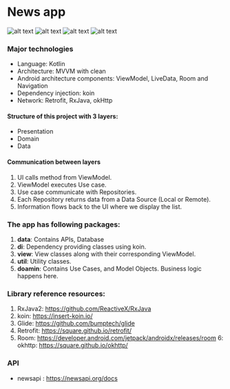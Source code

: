 # News app

![alt text](https://github.com/[username]/[reponame]/blob/[branch]/img/home.png?raw=true)
![alt text](https://github.com/[username]/[reponame]/blob/[branch]/img/home_scrolled.png?raw=true)
![alt text](https://github.com/[username]/[reponame]/blob/[branch]/img/filter.png?raw=true)
![alt text](https://github.com/[username]/[reponame]/blob/[branch]/img/details.png?raw=true)

### Major technologies
- Language: Kotlin
- Architecture: MVVM with clean
- Android architecture components: ViewModel, LiveData, Room and Navigation
- Dependency injection: koin
- Network: Retrofit, RxJava, okHttp

#### Structure of this project with 3 layers:
- Presentation
- Domain
- Data

#### Communication between layers
1. UI calls method from ViewModel.
2. ViewModel executes Use case.
3. Use case communicate with Repositories.
4. Each Repository returns data from a Data Source (Local or Remote).
5. Information flows back to the UI where we display the list.

### The app has following packages:
1. **data**: Contains APIs, Database
2. **di**: Dependency providing classes using koin.
3. **view**: View classes along with their corresponding ViewModel.
4. **util**: Utility classes.
5. **doamin**: Contains Use Cases, and Model Objects. Business logic happens here.

### Library reference resources:
1. RxJava2: https://github.com/ReactiveX/RxJava
2. koin: https://insert-koin.io/
3. Glide: https://github.com/bumptech/glide
4. Retrofit: https://square.github.io/retrofit/
5. Room: https://developer.android.com/jetpack/androidx/releases/room
6: okhttp: https://square.github.io/okhttp/

### API
- newsapi : https://newsapi.org/docs

